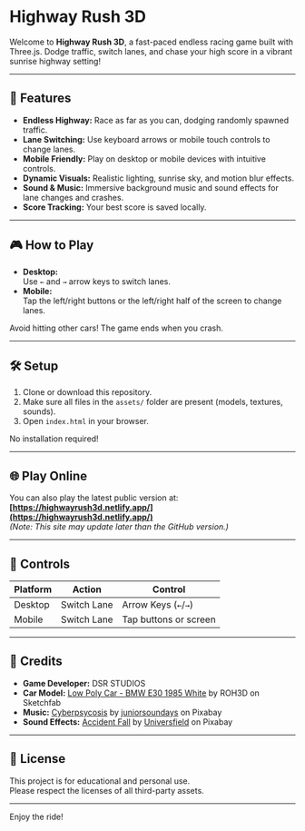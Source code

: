 # Highway Rush 3D

Welcome to **Highway Rush 3D**, a fast-paced endless racing game built with Three.js. Dodge traffic, switch lanes, and chase your high score in a vibrant sunrise highway setting!

---

## 🚗 Features

- **Endless Highway:** Race as far as you can, dodging randomly spawned traffic.
- **Lane Switching:** Use keyboard arrows or mobile touch controls to change lanes.
- **Mobile Friendly:** Play on desktop or mobile devices with intuitive controls.
- **Dynamic Visuals:** Realistic lighting, sunrise sky, and motion blur effects.
- **Sound & Music:** Immersive background music and sound effects for lane changes and crashes.
- **Score Tracking:** Your best score is saved locally.

---

## 🎮 How to Play

- **Desktop:**  
  Use `←` and `→` arrow keys to switch lanes.
- **Mobile:**  
  Tap the left/right buttons or the left/right half of the screen to change lanes.

Avoid hitting other cars! The game ends when you crash.

---

## 🛠️ Setup

1. Clone or download this repository.
2. Make sure all files in the `assets/` folder are present (models, textures, sounds).
3. Open `index.html` in your browser.

No installation required!

---

## 🌐 Play Online

You can also play the latest public version at:  
**[https://highwayrush3d.netlify.app/](https://highwayrush3d.netlify.app/)**  
*(Note: This site may update later than the GitHub version.)*

---

## 📱 Controls

| Platform | Action         | Control                |
|----------|----------------|------------------------|
| Desktop  | Switch Lane    | Arrow Keys (`←`/`→`)   |
| Mobile   | Switch Lane    | Tap buttons or screen  |

---

## 👤 Credits

- **Game Developer:** DSR STUDIOS
- **Car Model:** [Low Poly Car - BMW E30 1985 White](https://skfb.ly/o8EBR) by ROH3D on Sketchfab
- **Music:** [Cyberpsycosis](https://pixabay.com/music/id-187772/) by [juniorsoundays](https://pixabay.com/users/juniorsoundays-19205462/) on Pixabay
- **Sound Effects:** [Accident Fall](https://pixabay.com/sound-effects/id-94516/) by [Universfield](https://pixabay.com/users/universfield-28229218/) on Pixabay

---

## 📄 License

This project is for educational and personal use.  
Please respect the licenses of all third-party assets.

---

Enjoy the ride!
